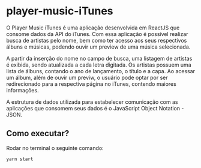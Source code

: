 # player-music-iTunes

O Player Music iTunes é uma aplicação desenvolvida em ReactJS que consome dados da API do iTunes. Com essa aplicação é possível realizar busca de artistas pelo nome, bem como ter acesso aos seus respectivos álbuns e músicas, podendo ouvir um preview de uma música selecionada.

A partir da inserção do nome no campo de busca, uma listagem de artistas é exibida, sendo atualizada a cada letra digitada. Os artistas possuem uma lista de álbuns, contando o ano de lançamento, o título e a capa. Ao acessar um álbum, além de ouvir um previw, o usuário pode optar por ser redirecionado para a respectiva página no iTunes, contendo maiores informações.

A estrutura de dados utilizada para estabelecer comunicação com as aplicações que consomem seus dados é o JavaScript Object Notation - JSON.

## Como executar?

Rodar no terminal o seguinte comando: 

```console
yarn start
```
